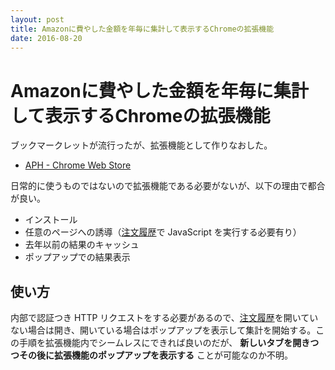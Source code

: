 ```yaml
---
layout: post
title: Amazonに費やした金額を年毎に集計して表示するChromeの拡張機能
date: 2016-08-20
---
```


# Amazonに費やした金額を年毎に集計して表示するChromeの拡張機能

ブックマークレットが流行ったが、拡張機能として作りなおした。

- [APH - Chrome Web Store](https://chrome.google.com/webstore/detail/pgccjlmicdpgkbllgiafapgbnciodipb/related)

日常的に使うものではないので拡張機能である必要がないが、以下の理由で都合が良い。

- インストール
- 任意のページへの誘導（[注文履歴](https://www.amazon.co.jp/gp/css/order-history)で JavaScript を実行する必要有り）
- 去年以前の結果のキャッシュ
- ポップアップでの結果表示

## 使い方

内部で認証つき HTTP リクエストをする必要があるので、[注文履歴](https://www.amazon.co.jp/gp/css/order-history)を開いていない場合は開き、開いている場合はポップアップを表示して集計を開始する。この手順を拡張機能内でシームレスにできれば良いのだが、 **新しいタブを開きつつその後に拡張機能のポップアップを表示する** ことが可能なのか不明。
